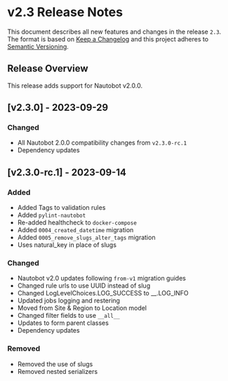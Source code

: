 # v2.3 Release Notes

This document describes all new features and changes in the release `2.3`. The format is based on [Keep a Changelog](https://keepachangelog.com/en/1.0.0/) and this project adheres to [Semantic Versioning](https://semver.org/spec/v2.0.0.html).

## Release Overview

This release adds support for Nautobot v2.0.0.

## [v2.3.0] - 2023-09-29

### Changed

- All Nautobot 2.0.0 compatibility changes from `v2.3.0-rc.1`
- Dependency updates

## [v2.3.0-rc.1] - 2023-09-14

### Added

- Added Tags to validation rules
- Added `pylint-nautobot`
- Re-added healthcheck to `docker-compose`
- Added `0004_created_datetime` migration
- Added `0005_remove_slugs_alter_tags` migration
- Uses natural_key in place of slugs

### Changed

- Nautobot v2.0 updates following `from-v1` migration guides
- Changed rule urls to use UUID instead of slug
- Changed LogLevelChoices.LOG_SUCCESS to __.LOG_INFO
- Updated jobs logging and restering
- Moved from Site & Region to Location model
- Changed filter fields to use `__all__`
- Updates to form parent classes
- Dependency updates

### Removed

- Removed the use of slugs
- Removed nested serializers
